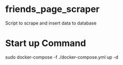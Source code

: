 # friends_page_scraper
Script to scrape and insert data to database

# Start up Command
sudo docker-compose -f ./docker-compose.yml up -d
